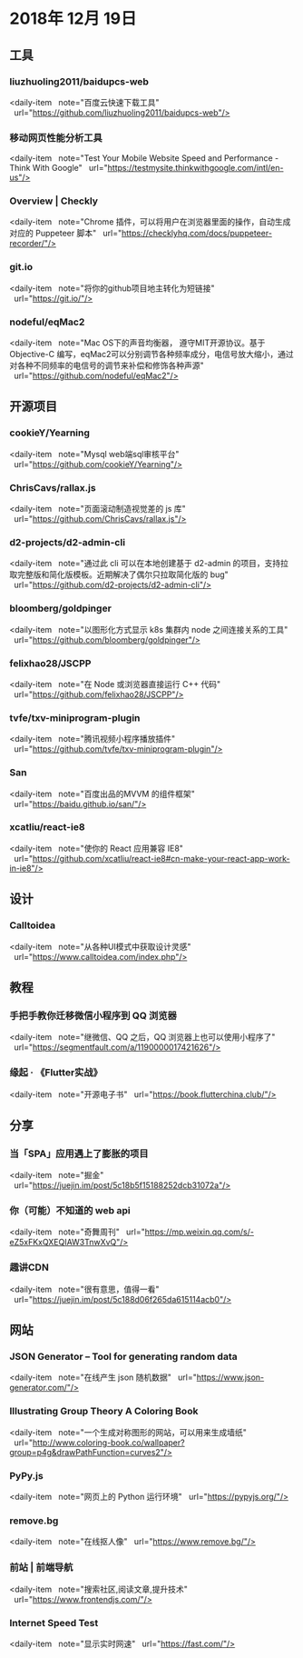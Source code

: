 # 2018年 12月 19日

## 工具

### liuzhuoling2011/baidupcs-web

<daily-item
  note="百度云快速下载工具"
  url="https://github.com/liuzhuoling2011/baidupcs-web"/>

### 移动网页性能分析工具

<daily-item
  note="Test Your Mobile Website Speed and Performance - Think With Google"
  url="https://testmysite.thinkwithgoogle.com/intl/en-us"/>

### Overview | Checkly

<daily-item
  note="Chrome 插件，可以将用户在浏览器里面的操作，自动生成对应的 Puppeteer 脚本"
  url="https://checklyhq.com/docs/puppeteer-recorder/"/>

### git.io

<daily-item
  note="将你的github项目地主转化为短链接"
  url="https://git.io/"/>

### nodeful/eqMac2

<daily-item
  note="Mac OS下的声音均衡器， 遵守MIT开源协议。基于Objective-C 编写，eqMac2可以分别调节各种频率成分，电信号放大缩小，通过对各种不同频率的电信号的调节来补偿和修饰各种声源"
  url="https://github.com/nodeful/eqMac2"/>

## 开源项目

### cookieY/Yearning

<daily-item
  note="Mysql web端sql审核平台"
  url="https://github.com/cookieY/Yearning"/>

### ChrisCavs/rallax.js

<daily-item
  note="页面滚动制造视觉差的 js 库"
  url="https://github.com/ChrisCavs/rallax.js"/>

### d2-projects/d2-admin-cli

<daily-item
  note="通过此 cli 可以在本地创建基于 d2-admin 的项目，支持拉取完整版和简化版模板。近期解决了偶尔只拉取简化版的 bug"
  url="https://github.com/d2-projects/d2-admin-cli"/>

### bloomberg/goldpinger

<daily-item
  note="以图形化方式显示 k8s 集群内 node 之间连接关系的工具"
  url="https://github.com/bloomberg/goldpinger"/>

### felixhao28/JSCPP

<daily-item
  note="在 Node 或浏览器直接运行 C++ 代码"
  url="https://github.com/felixhao28/JSCPP"/>

### tvfe/txv-miniprogram-plugin

<daily-item
  note="腾讯视频小程序播放插件"
  url="https://github.com/tvfe/txv-miniprogram-plugin"/>

### San

<daily-item
  note="百度出品的MVVM 的组件框架"
  url="https://baidu.github.io/san/"/>

### xcatliu/react-ie8

<daily-item
  note="使你的 React 应用兼容 IE8"
  url="https://github.com/xcatliu/react-ie8#cn-make-your-react-app-work-in-ie8"/>

## 设计

### Calltoidea

<daily-item
  note="从各种UI模式中获取设计灵感"
  url="https://www.calltoidea.com/index.php"/>

## 教程

### 手把手教你迁移微信小程序到 QQ 浏览器

<daily-item
  note="继微信、QQ 之后，QQ 浏览器上也可以使用小程序了"
  url="https://segmentfault.com/a/1190000017421626"/>

### 缘起 · 《Flutter实战》

<daily-item
  note="开源电子书"
  url="https://book.flutterchina.club/"/>

## 分享

### 当「SPA」应用遇上了膨胀的项目

<daily-item
  note="掘金"
  url="https://juejin.im/post/5c18b5f15188252dcb31072a"/>

### 你（可能）不知道的 web api

<daily-item
  note="奇舞周刊"
  url="https://mp.weixin.qq.com/s/-eZ5xFKxQXEQIAW3TnwXvQ"/>

### 趣讲CDN

<daily-item
  note="很有意思，值得一看"
  url="https://juejin.im/post/5c188d06f265da615114acb0"/>

## 网站

### JSON Generator – Tool for generating random data

<daily-item
  note="在线产生 json 随机数据"
  url="https://www.json-generator.com/"/>

### Illustrating Group Theory A Coloring Book

<daily-item
  note="一个生成对称图形的网站，可以用来生成墙纸"
  url="http://www.coloring-book.co/wallpaper?group=p4g&drawPathFunction=curves2"/>

### PyPy.js

<daily-item
  note="网页上的 Python 运行环境"
  url="https://pypyjs.org/"/>

### remove.bg

<daily-item
  note="在线抠人像"
  url="https://www.remove.bg/"/>

### 前站 | 前端导航

<daily-item
  note="搜索社区,阅读文章,提升技术"
  url="https://www.frontendjs.com/"/>

### Internet Speed Test

<daily-item
  note="显示实时网速"
  url="https://fast.com/"/>

<daily-footer/>